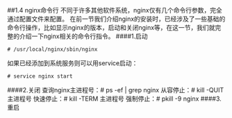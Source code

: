 ##1.4 nginx命令行
不同于许多其他软件系统，nginx仅有几个命令行参数，完全通过配置文件来配置。
在前一节我们介绍nginx的安装时，已经涉及了一些基础的命令行操作，比如显示nginx的版本，启动和关闭nginx等，在这一节，我们就完整的介绍一下nginx相关的命令行指令。
####1.启动
```
# /usr/local/nginx/sbin/nginx
```
如果已经添加到系统服务则可以用service启动：
```
# service nginx start
```
####2.关闭
查询nginx主进程号：# ps -ef | grep nginx
从容停止：# kill -QUIT 主进程号
快速停止：# kill -TERM 主进程号
强制停止：# pkill -9 nginx
####3.重启



